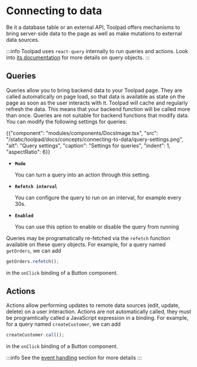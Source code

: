 # Connecting to data

<p class="description">Be it a database table or an external API, Toolpad offers mechanisms to bring server-side data to the page as well as make mutations to external data sources. </p>

:::info
Toolpad uses `react-query` internally to run queries and actions. Look into [its documentation](https://tanstack.com/query/latest/docs/framework/react/guides/queries) for more details on query objects.
:::

## Queries

Queries allow you to bring backend data to your Toolpad page. They are called automatically on page load, so that data is available as state on the page as soon as the user interacts with it. Toolpad will cache and regularly refresh the data. This means that your backend function will be called more than once. Queries are not suitable for backend functions that modify data. You can modify the following settings for queries:

{{"component": "modules/components/DocsImage.tsx", "src": "/static/toolpad/docs/concepts/connecting-to-data/query-settings.png", "alt": "Query settings", "caption": "Settings for queries", "indent": 1, "aspectRatio": 6}}

- **`Mode`**

  You can turn a query into an action through this setting.

- **`Refetch interval`**

  You can configure the query to run on an interval, for example every 30s.

- **`Enabled`**

  You can use this option to enable or disable the query from running

Queries may be programatically re-fetched via the `refetch` function available on these query objects. For example, for a query named `getOrders`, we can add

```js
getOrders.refetch();
```

in the `onClick` binding of a Button component.

## Actions

Actions allow performing updates to remote data sources (edit, update, delete) on a user interaction. Actions are not automatically called, they must be programtically called a JavaScript expression in a binding. For example, for a query named `createCustomer`, we can add

```js
createCustomer.call();
```

in the `onClick` binding of a Button component.

:::info
See the [event handling](/toolpad/concepts/event-handling/) section for more details
:::
